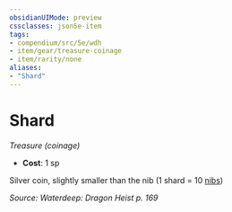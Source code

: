 ```yaml
---
obsidianUIMode: preview
cssclasses: json5e-item
tags:
- compendium/src/5e/wdh
- item/gear/treasure-coinage
- item/rarity/none
aliases: 
- "Shard"
---
```

# Shard
*Treasure (coinage)*  

- **Cost**: 1 sp

Silver coin, slightly smaller than the nib (1 shard = 10 [nibs](2-Mechanics/CLI/items/nib-wdh.md))

*Source: Waterdeep: Dragon Heist p. 169*